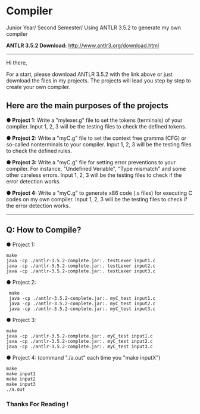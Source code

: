 # Compiler
Junior Year/ Second Semester/ Using ANTLR 3.5.2 to generate my own compiler

**ANTLR 3.5.2 Download:** http://www.antlr3.org/download.html

--------------------------------------------------------------------------------------------------------------------

Hi there,

For a start, please download ANTLR 3.5.2 with the link above or just download the files in my projects.
The projects will lead you step by step to create your own compiler.    

## Here are the main purposes of the projects

**● Project 1:** Write a "mylexer.g" file to set the tokens (terminals) of your compiler. Input 1, 2, 3 will be the testing files to check the defined tokens.


**● Project 2:** Write a "myC.g" file to set the context free gramma (CFG) or so-called nonterminals to your compiler. Input 1, 2, 3 will be the testing files to check the defined rules.


**● Project 3:** Write a "myC.g" file for setting error preventions to your compiler.
             For instance, "Undefined Veriable", "Type mismatch" and some other careless errors.
             Input 1, 2, 3 will be the testing files to check if the error detection works.


**● Project 4:** Write a "myC.g" to generate x86 code (.s files) for executing C codes on my own compiler.
             Input 1, 2, 3 will be the testing files to check if the error detection works.

--------------------------------------------------------------------------------------------------------------------

## **Q: How to Compile?**

● Project 1:
    
    make
    java -cp ./antlr-3.5.2-complete.jar:. testLexer input1.c
    java -cp ./antlr-3.5.2-complete.jar:. testLexer input2.c
    java -cp ./antlr-3.5.2-complete.jar:. testLexer input3.c
   
   
● Project 2:

     make
     java -cp ./antlr-3.5.2-complete.jar:. myC_test input1.c
     java -cp ./antlr-3.5.2-complete.jar:. myC_test input2.c
     java -cp ./antlr-3.5.2-complete.jar:. myC_test input3.c


● Project 3:
    
    make
    java -cp ./antlr-3.5.2-complete.jar:. myC_test input1.c
    java -cp ./antlr-3.5.2-complete.jar:. myC_test input2.c
    java -cp ./antlr-3.5.2-complete.jar:. myC_test input3.c


● Project 4:  (command "./a.out" each time you "make inputX")
  
    make
    make input1
    make input2
    make input3
    ./a.out


### **Thanks For Reading !**
